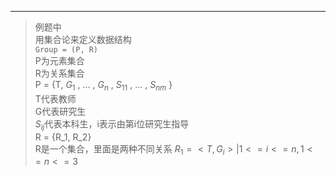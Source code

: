 ---
>例题中  
>用集合论来定义数据结构  
>`Group = (P, R)`   
>P为元素集合  
>R为关系集合  
>P = {T, $G_1$ , ... , $G_n$ , $S_{11}$ , ... , $S_{nm}$ }  
>T代表教师  
>G代表研究生  
>$S_{ij}$代表本科生，i表示由第i位研究生指导  
>R = {R_1, R_2}  
>R是一个集合，里面是两种不同关系
>$R_1 = {<T, G_i> | 1<=i<=n,1<=n<=3}$
>
